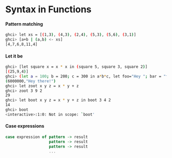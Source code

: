 # Syntax in Functions

#### Pattern matching
```bash
ghci> let xs = [(1,3), (4,3), (2,4), (5,3), (5,6), (3,1)]  
ghci> [a+b | (a,b) <- xs]  
[4,7,6,8,11,4]  
```

#### Let it be
```bash
ghci> [let square x = x * x in (square 5, square 3, square 2)]  
[(25,9,4)]
ghci> (let a = 100; b = 200; c = 300 in a*b*c, let foo="Hey "; bar = "there!" in foo ++ bar)  
(6000000,"Hey there!")
ghci> let zoot x y z = x * y + z  
ghci> zoot 3 9 2  
29  
ghci> let boot x y z = x * y + z in boot 3 4 2  
14  
ghci> boot  
<interactive>:1:0: Not in scope: `boot'
```
#### Case expressions
```hs
case expression of pattern -> result  
                   pattern -> result  
                   pattern -> result  
                   ...  
```